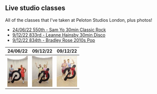## Live studio classes

All of the classes that I've taken at Peloton Studios London, plus photos!

* [24/06/22 550th - Sam Yo 30min Classic Rock](https://members.onepeloton.co.uk/classes/cycling?modal=classDetailsModal&classId=e417c3a3a66346b3ad8c520b82e2b8d1)
* [9/12/22 833rd - Leanne Hainsby 30min Disco](https://members.onepeloton.co.uk/classes/cycling?modal=classDetailsModal&classId=2b7c4e0e9be740c88511fb4643d4288f)
* [9/12/22 834th - Bradley Rose 2010s Pop](https://members.onepeloton.co.uk/classes/cycling?modal=classDetailsModal&classId=b74455381d5f481b98e95d690b04eaba)

<!---
Thumbnails generated from http://makethumbnails.com/
Make sure you untick background colour or it'll pad it with blackness
-->

|  24/06/22 | 09/12/22 | 09/12/22 |
| :-----: | :-----: | :-----: |
| [![](/assets/img/sam240622_tn.jpg)](/peloton/assets/img/sam240622.jpg) | [![](/assets/img/leanne091222_tn.jpg)](/peloton/assets/img/leanne091222.jpg) | [![](/assets/img/bradley091222_tn.jpg)](/peloton/assets/img/bradley091222.jpg) |